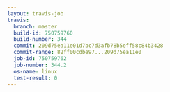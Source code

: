 ```yaml
---
layout: travis-job
travis:
  branch: master
  build-id: 750759760
  build-number: 344
  commit: 209d75ea11e01d7bc7d3afb78b5eff58c84b3428
  commit-range: 82ff00cdbe97...209d75ea11e0
  job-id: 750759762
  job-number: 344.2
  os-name: linux
  test-result: 0
---
```

